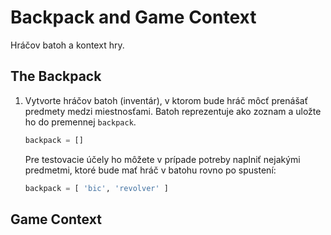 # Backpack and Game Context

Hráčov batoh a kontext hry.

## The Backpack

1. Vytvorte hráčov batoh (inventár), v ktorom bude hráč môcť prenášať predmety medzi miestnosťami. Batoh reprezentuje ako zoznam a uložte ho do premennej `backpack`.

    ```python
    backpack = []
    ```

    Pre testovacie účely ho môžete v prípade potreby naplniť nejakými predmetmi, ktoré bude mať hráč v batohu rovno po spustení:

    ```python
    backpack = [ 'bic', 'revolver' ]
    ```


## Game Context
